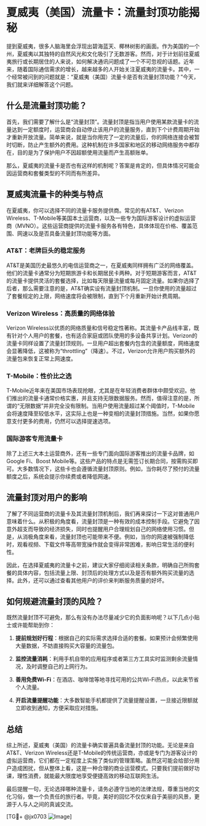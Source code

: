 # 夏威夷（美国）流量卡：流量封顶功能揭秘

提到夏威夷，很多人脑海里会浮现出碧海蓝天、椰林树影的画面。作为美国的一个州，夏威夷以其独特的自然风光和文化吸引了无数游客。然而，对于计划前往夏威夷旅行或长期居住的人来说，如何解决通讯问题成了一个不可忽视的话题。近年来，随着国际通信需求的增长，越来越多的人开始关注夏威夷的流量卡。其中，一个经常被问到的问题就是：“夏威夷（美国）流量卡是否有流量封顶功能？”今天，我们就来详细解答这个问题。

## 什么是流量封顶功能？

首先，我们需要了解什么是“流量封顶”。流量封顶是指当用户使用某款流量卡的流量达到一定额度时，运营商会自动停止该用户的流量服务，直到下个计费周期开始才重新开放流量。简单来说，就是当你用完了一定的流量后，你的网络连接会被暂时切断，防止产生额外的费用。这种机制在许多国家和地区的移动网络服务中都存在，目的是为了保护用户不因超额使用流量而产生高额账单。

那么，夏威夷的流量卡是否也有这样的机制呢？答案是肯定的，但具体情况可能会因运营商和套餐类型的不同而有所差异。

## 夏威夷流量卡的种类与特点

在夏威夷，你可以选择不同的流量卡服务提供商。常见的有AT&T、Verizon Wireless、T-Mobile等美国本土运营商，以及一些专为国际游客设计的虚拟运营商（MVNO）。这些运营商提供的流量卡服务各有特色，具体体现在价格、覆盖范围、网速以及是否具备流量封顶功能等方面。

### AT&T：老牌巨头的稳定服务

AT&T是美国历史最悠久的电信运营商之一，在夏威夷同样拥有广泛的网络覆盖。他们的流量卡通常分为短期旅游卡和长期居民卡两种。对于短期游客而言，AT&T的流量卡提供灵活的套餐选择，比如每天限量流量或每月固定流量。如果你选择了后者，那么需要注意的是，AT&T确实设有流量封顶机制。一旦你使用的流量超过了套餐规定的上限，网络速度将会被限制，直到下个月重新开始计费周期。

### Verizon Wireless：高质量的网络体验

Verizon Wireless以优质的网络质量和信号稳定性著称。其流量卡产品线丰富，既有针对个人用户的套餐，也有适合家庭或团队使用的多设备共享计划。Verizon的流量卡同样设置了流量封顶规则。一旦用户超出套餐内包含的流量额度，网络速度会显著降低，这被称为“throttling”（降速）。不过，Verizon允许用户购买额外的流量包来恢复正常上网速度。

### T-Mobile：性价比之选

T-Mobile近年来在美国市场表现抢眼，尤其是在年轻消费者群体中颇受欢迎。他们推出的流量卡通常价格实惠，并且支持无限数据服务。然而，值得注意的是，所谓的“无限数据”并非完全没有限制。当用户使用流量超过某个阈值时，T-Mobile会将速度降至较低水平，这实际上也是一种变相的流量封顶措施。当然，如果你愿意支付更多的费用，仍然可以选择提速选项。

### 国际游客专用流量卡

除了上述三大本土运营商外，还有一些专门面向国际游客推出的流量卡品牌，如Google Fi、Boost Mobile等。这些产品的特点是无需签订长期合同，按需购买即可。大多数情况下，这些卡也会遵循流量封顶原则。例如，当你耗尽了预付的流量额度之后，系统会提示你续费或者降低网速。

## 流量封顶对用户的影响

了解了不同运营商的流量卡及其流量封顶机制后，我们再来探讨一下这对普通用户意味着什么。从积极的角度看，流量封顶是一种有效的成本控制手段。它避免了因意外超支而导致的经济损失，同时也提醒用户合理规划自己的网络使用习惯。但是，从消极角度来看，流量封顶也可能带来不便。例如，当你的网速被强制降低时，观看视频、下载文件等高带宽操作就会变得非常困难，影响日常生活的便利性。

因此，在选择夏威夷的流量卡之前，建议大家仔细阅读相关条款，明确自己所购套餐的具体内容，包括流量上限、封顶后的处理方式以及是否有额外购买流量的选择。此外，还可以通过查看其他用户的评价来判断服务质量的好坏。

## 如何规避流量封顶的风险？

既然流量封顶不可避免，那么有没有办法尽量减少它的负面影响呢？以下几点小贴士或许能帮助到你：

1. **提前规划好行程**：根据自己的实际需求选择合适的套餐。如果预计会频繁使用大量数据，不妨直接购买大容量的流量包。
   
2. **监控流量消耗**：利用手机自带的应用程序或者第三方工具实时监测剩余流量情况，及时调整自己的上网行为。
   
3. **善用免费Wi-Fi**：在酒店、咖啡馆等地寻找可用的公共Wi-Fi热点，以此来节省个人流量。
   
4. **开启流量提醒功能**：大多数智能手机都提供了流量提醒设置，一旦接近限额就立即收到通知，方便采取应对措施。

## 总结

综上所述，夏威夷（美国）的流量卡确实普遍具备流量封顶的功能。无论是来自AT&T、Verizon Wireless还是T-Mobile的传统运营商，亦或是专门为游客设计的虚拟运营商，它们都在一定程度上实施了类似的管理策略。虽然这可能会给部分用户造成困扰，但从整体上看，这是一种合理的商业运营模式。只要我们提前做好功课，理性消费，就能最大限度地享受便捷高效的移动互联网生活。

最后提醒一句，无论选择哪种流量卡，请务必遵守当地的法律法规，尊重当地的文化习俗，做一个负责任的旅行者。毕竟，美好的回忆不仅仅来自于美丽的风景，更源于人与人之间的真诚交流。

[TG💪+ @jx0703 ![Image](https://github.com/user-attachments/assets/dbca1d08-cadb-493c-b0ec-ad6f7a83f270)]